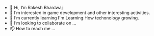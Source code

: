 - 👋 Hi, I’m Rakesh Bhardwaj
- 👀 I’m interested in game development and other interesting activities.
- 🌱 I’m currently learning I'm Learning How techonology growing.
- 💞️ I’m looking to collaborate on ...
- 📫 How to reach me ...

<!---
RakeshBhardwaj-coder/RakeshBhardwaj-coder is a ✨ special ✨ repository because its `README.md` (this file) appears on your GitHub profile.
You can click the Preview link to take a look at your changes.
--->
